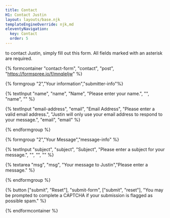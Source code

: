 ```yaml
---
title: Contact
H1: Contact Justin
layout: layouts/base.njk
templateEngineOverride: njk,md
eleventyNavigation:
  key: Contact
  order: 5
---
```

to contact Justin, simply fill out this form. All fields marked with an asterisk are required.

{% formcontainer "contact-form", "contact", "post", "https://formspree.io/f/mnqleljw" %}

{% formgroup "2","Your information","submitter-info"%}

{% textInput "name", "name", "Name", "Please enter your name.", "", "name", "" %}

{% textInput "email-address", "email", "Email Address", "Please enter a valid email address.", "Justin will only use your email address to respond to your message.", "email", "email" %}

{% endformgroup %}

{% formgroup "2","Your Message","message-info" %}

{% textInput "subject", "subject", "Subject", "Please enter a subject for your message.", "", "", "" %}


{% textarea "msg", "msg", "Your message to Justin","Please enter a message." %}

{% endformgroup %}

{% button ["submit", "Reset"], "submit-form", ["submit", "reset"], "You may be prompted to complete a CAPTCHA if your submission is flagged as possible spam." %}

{% endformcontainer %}